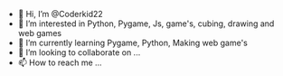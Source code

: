 - 👋 Hi, I’m @Coderkid22
- 👀 I’m interested in Python, Pygame, Js, game's, cubing, drawing and web games
- 🌱 I’m currently learning Pygame, Python, Making web game's
- 💞️ I’m looking to collaborate on ...
- 📫 How to reach me ...

<!---
Coderkid22/Coderkid22 is a ✨ special ✨ repository because its `README.md` (this file) appears on your GitHub profile.
You can click the Preview link to take a look at your changes.
--->
